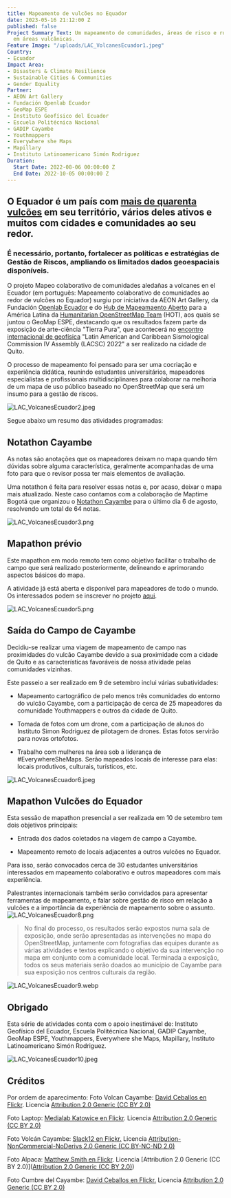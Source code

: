 ```yaml
---
title: Mapeamento de vulcões no Equador
date: 2023-05-16 21:12:00 Z
published: false
Project Summary Text: Um mapeamento de comunidades, áreas de risco e rotas de evacuação
  em áreas vulcânicas.
Feature Image: "/uploads/LAC_VolcanesEcuador1.jpeg"
Country:
- Ecuador
Impact Area:
- Disasters & Climate Resilience
- Sustainable Cities & Communities
- Gender Equality
Partner:
- AEON Art Gallery
- Fundación Openlab Ecuador
- GeoMap ESPE
- Instituto Geofísico del Ecuador
- Escuela Politécnica Nacional
- GADIP Cayambe
- Youthmappers
- Everywhere she Maps
- Mapillary
- Instituto Latinoamericano Simón Rodriguez
Duration:
  Start Date: 2022-08-06 00:00:00 Z
  End Date: 2022-10-05 00:00:00 Z
---
```


## O Equador é um país com [mais de quarenta vulcões](https://pt.wikipedia.org/wiki/Lista_de_vulc%C3%B5es_do_Equador) em seu território, vários deles ativos e muitos com cidades e comunidades ao seu redor.

### É necessário, portanto, fortalecer as políticas e estratégias de Gestão de Riscos, ampliando os limitados dados geoespaciais disponíveis.

O projeto Mapeo colaborativo de comunidades aledañas a volcanes en el Ecuador (em português: Mapeamento colaborativo de comunidades ao redor de vulcões no Equador) surgiu por iniciativa da AEON Art Gallery, da Fundación [Openlab Ecuador](https://openlab.ec/) e do [Hub de Mapeamaento Aberto](https://stories.hotosm.org/latam-homepage-portugues/index.html) para a América Latina da [Humanitarian OpenStreetMap Team](https://www.hotosm.org/) (HOT), aos quais se juntou o GeoMap ESPE, destacando que os resultados fazem parte da exposição de arte-ciência "Tierra Pura", que acontecerá no [encontro internacional de geofísica](http://www.lacsc2022quito.com/) "Latin American and Caribbean Sismological Commission IV Assembly (LACSC) 2022" a ser realizado na cidade de Quito.

O processo de mapeamento foi pensado para ser uma cocriação e experiência didática, reunindo estudantes universitários, mapeadores especialistas e profissionais multidisciplinares para colaborar na melhoria de um mapa de uso público baseado no OpenStreetMap que será um insumo para a gestão de riscos.

![LAC_VolcanesEcuador2.jpeg](/uploads/LAC_VolcanesEcuador2.jpeg)

Segue abaixo um resumo das atividades programadas:

## Notathon Cayambe
As notas são anotações que os mapeadores deixam no mapa quando têm dúvidas sobre alguma característica, geralmente acompanhadas de uma foto para que o revisor possa ter mais elementos de avaliação.

Uma notathon é feita para resolver essas notas e, por acaso, deixar o mapa mais atualizado. Neste caso contamos com a colaboração de Maptime Bogotá que organizou o [Notathon Cayambe](https://twitter.com/MaptimeBogota/status/1550234273495539712) para o último dia 6 de agosto, resolvendo um total de 64 notas.

![LAC_VolcanesEcuador3.png](/uploads/LAC_VolcanesEcuador3.png)

## Mapathon prévio

Este mapathon em modo remoto tem como objetivo facilitar o trabalho de campo que será realizado posteriormente, delineando e aprimorando aspectos básicos do mapa.

A atividade já está aberta e disponível para mapeadores de todo o mundo. Os interessados ​​podem se inscrever no projeto [aqui](https://tasks.hotosm.org/projects/13078/#description).

![LAC_VolcanesEcuador5.png](/uploads/LAC_VolcanesEcuador5.png)

## Saída do Campo de Cayambe

Decidiu-se realizar uma viagem de mapeamento de campo nas proximidades do vulcão Cayambe devido a sua proximidade com a cidade de Quito e as características favoráveis ​​de nossa atividade pelas comunidades vizinhas.

Este passeio a ser realizado em 9 de setembro inclui várias subatividades:

* Mapeamento cartográfico de pelo menos três comunidades do entorno do vulcão Cayambe, com a participação de cerca de 25 mapeadores da comunidade Youthmappers e outros da cidade de Quito.

* Tomada de fotos com um drone, com a participação de alunos do Instituto Simon Rodriguez de pilotagem de drones. Estas fotos servirão para novas ortofotos.

* Trabalho com mulheres na área sob a liderança de #EverywhereSheMaps. Serão mapeados locais de interesse para elas: locais produtivos, culturais, turísticos, etc.

![LAC_VolcanesEcuador6.jpeg](/uploads/LAC_VolcanesEcuador6.jpeg)

## Mapathon Vulcões do Equador
Esta sessão de mapathon presencial a ser realizada em 10 de setembro tem dois objetivos principais:

* Entrada dos dados coletados na viagem de campo a Cayambe.

* Mapeamento remoto de locais adjacentes a outros vulcões no Equador.

Para isso, serão convocados cerca de 30 estudantes universitários interessados ​​em mapeamento colaborativo e outros mapeadores com mais experiência.

Palestrantes internacionais também serão convidados para apresentar ferramentas de mapeamento, e falar sobre gestão de risco em relação a vulcões e a importância da experiência de mapeamento sobre o assunto.
![LAC_VolcanesEcuador8.png](/uploads/LAC_VolcanesEcuador8.png)


> No final do processo, os resultados serão expostos numa sala de exposição, onde serão apresentadas as intervenções no mapa do OpenStreetMap, juntamente com fotografias das equipes durante as várias atividades e textos explicando o objetivo da sua intervenção no mapa em conjunto com a comunidade local.
Terminada a exposição, todos os seus materiais serão doados ao município de Cayambe para sua exposição nos centros culturais da região.

![LAC_VolcanesEcuador9.webp](/uploads/LAC_VolcanesEcuador9.webp)

## Obrigado
Esta série de atividades conta com o apoio inestimável de: Instituto Geofísico del Ecuador, Escuela Politécnica Nacional, GADIP Cayambe, GeoMap ESPE, Youthmappers, Everywhere she Maps, Mapillary, Instituto Latinoamericano Simón Rodriguez.

![LAC_VolcanesEcuador10.jpeg](/uploads/LAC_VolcanesEcuador10.jpeg)
## Créditos
Por ordem de aparecimento:
Foto Volcan Cayambe: [David Ceballos en Flickr](https://www.flickr.com/photos/81329542@N05/46162371854). Licencia [Attribution 2.0 Generic (CC BY 2.0)](https://creativecommons.org/licenses/by/2.0/)

Foto Laptop: [Medialab Katowice en Flickr](https://www.flickr.com/photos/medialabkatowice/16780117127/). Licencia [Attribution 2.0 Generic (CC BY 2.0)](https://creativecommons.org/licenses/by/2.0/)

Foto Volcán Cayambe: [Slack12 en Flickr.](https://www.flickr.com/photos/slack12/4452293235/) Licencia [Attribution-NonCommercial-NoDerivs 2.0 Generic (CC BY-NC-ND 2.0)](https://creativecommons.org/licenses/by-nc-nd/2.0/)

Foto Alpaca: [Matthew Smith en Flickr](https://www.flickr.com/photos/96701339@N04/51385636959/). Licencia [Attribution 2.0 Generic (CC BY 2.0)]([Attribution 2.0 Generic (CC BY 2.0)](https://creativecommons.org/licenses/by/2.0/))

Foto Cumbre del Cayambe: [David Ceballos en Flickr.](https://www.flickr.com/photos/81329542@N05/32975841048/) Licencia [Attribution 2.0 Generic (CC BY 2.0)](https://creativecommons.org/licenses/by/2.0/)




